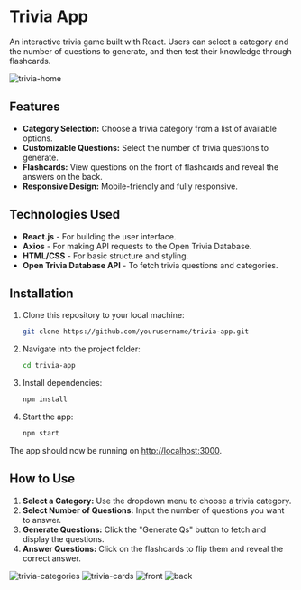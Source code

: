 # Trivia App

An interactive trivia game built with React. Users can select a category and the number of questions to generate, and then test their knowledge through flashcards.

![trivia-home](https://github.com/user-attachments/assets/cca225b5-7d55-4239-a44b-57b5fb5def2e)


## Features

- **Category Selection:** Choose a trivia category from a list of available options.
- **Customizable Questions:** Select the number of trivia questions to generate.
- **Flashcards:** View questions on the front of flashcards and reveal the answers on the back.
- **Responsive Design:** Mobile-friendly and fully responsive.

## Technologies Used

- **React.js** - For building the user interface.
- **Axios** - For making API requests to the Open Trivia Database.
- **HTML/CSS** - For basic structure and styling.
- **Open Trivia Database API** - To fetch trivia questions and categories.

## Installation

1. Clone this repository to your local machine:
    ```bash
    git clone https://github.com/yourusername/trivia-app.git
    ```

2. Navigate into the project folder:
    ```bash
    cd trivia-app
    ```

3. Install dependencies:
    ```bash
    npm install
    ```

4. Start the app:
    ```bash
    npm start
    ```

The app should now be running on [http://localhost:3000](http://localhost:3000).

## How to Use

1. **Select a Category:** Use the dropdown menu to choose a trivia category.
2. **Select Number of Questions:** Input the number of questions you want to answer.
3. **Generate Questions:** Click the "Generate Qs" button to fetch and display the questions.
4. **Answer Questions:** Click on the flashcards to flip them and reveal the correct answer.


  ![trivia-categories](https://github.com/user-attachments/assets/4ddb9a4e-463c-47ee-891a-f1694a5fca66)
  ![trivia-cards](https://github.com/user-attachments/assets/11c0b789-758b-4042-a7fc-7b53ca457d1a)
  ![front](https://github.com/user-attachments/assets/da17ab16-0176-486c-a311-fb1ce031e346)
  ![back](https://github.com/user-attachments/assets/12f2005b-83a6-461f-87d0-15a4e54b7ed1)


